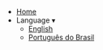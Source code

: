 - [Home](/) &nbsp; &nbsp;
- Language <span class="arrow">&#x25BE;</span>
  - [English](/)
  - [Português do Brasil](/pt-br/)
